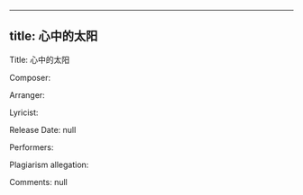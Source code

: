 
---
title: 心中的太阳
---
Title: 心中的太阳

Composer: 

Arranger: 

Lyricist: 

Release Date: null

Performers: 

Plagiarism allegation:


Comments:
null
